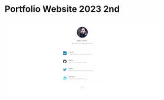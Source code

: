 # Portfolio Website 2023 2nd

![portfolio-website-2023-2nd-image-01](screenshots/portfolio-website-2023-2nd-image-01.png)